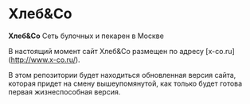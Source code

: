 # Хлеб&Co

**Хлеб&Co** Сеть булочных и пекарен в Москве

В настоящий момент сайт Хлеб&Co размещен по адресу [x-co.ru] (http://www.x-co.ru/).

В этом репозитории будет находиться обновленная версия сайта, которая придет на смену вышеупомянутой, как только будет готова первая жизнеспособная версия.
